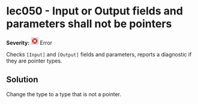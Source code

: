 # Iec050 - Input or Output fields and parameters shall not be pointers

**Severity:** ![Error](../images/Error.png) Error

Checks `[Input]` and `[Output]` fields and parameters, reports a diagnostic if they are pointer types.

## Solution

Change the type to a type that is not a pointer.